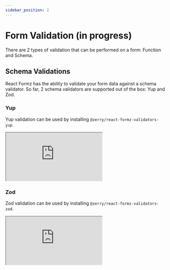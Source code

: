 ```yaml
---
sidebar_position: 2
---
```


# Form Validation (in progress)

There are 2 types of validation that can be performed on a form: Function and Schema.

## Schema Validations

React Formz has the ability to validate your form data against a schema validator. So far, 2 schema validators are supported out of the box: Yup and Zod.
### Yup

Yup validation can be used by installing `@zerry/react-formz-validators-yup`.

<iframe src="https://codesandbox.io/embed/zerry-react-formz-validators-yup-46yp9r?fontsize=14&hidenavigation=1&theme=dark"
  style={{ width: "100%", height: 500 }}
     title="zerry-react-formz-validators-yup"
     allow="accelerometer; ambient-light-sensor; camera; encrypted-media; geolocation; gyroscope; hid; microphone; midi; payment; usb; vr; xr-spatial-tracking"
     sandbox="allow-forms allow-modals allow-popups allow-presentation allow-same-origin allow-scripts"
   ></iframe>

### Zod

Zod validation can be used by installing `@zerry/react-formz-validators-zod`.

<iframe src="https://codesandbox.io/embed/zerry-react-formz-validators-zod-jnc3g3?fontsize=14&hidenavigation=1&theme=dark"
  style={{ width: "100%", height: 500 }}
     title="zerry-react-formz-validators-zod"
     allow="accelerometer; ambient-light-sensor; camera; encrypted-media; geolocation; gyroscope; hid; microphone; midi; payment; usb; vr; xr-spatial-tracking"
     sandbox="allow-forms allow-modals allow-popups allow-presentation allow-same-origin allow-scripts"
   ></iframe>
